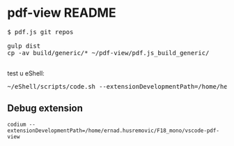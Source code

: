 # pdf-view README

<pre>
$ pdf.js git repos

gulp dist
cp -av build/generic/* ~/pdf-view/pdf.js_build_generic/

</pre>


test u eShell:

<pre>
~/eShell/scripts/code.sh --extensionDevelopmentPath=/home/hernad/pdf-view
</pre>


## Debug extension

    codium --extensionDevelopmentPath=/home/ernad.husremovic/F18_mono/vscode-pdf-view
